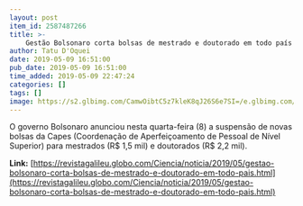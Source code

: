 ```yaml
---
layout: post
item_id: 2587487266
title: >-
    Gestão Bolsonaro corta bolsas de mestrado e doutorado em todo país
author: Tatu D'Oquei
date: 2019-05-09 16:51:00
pub_date: 2019-05-09 16:51:00
time_added: 2019-05-09 22:47:24
categories: []
tags: []
image: https://s2.glbimg.com/CamwOibtC5z7kleK8qJ26S6e7SI=/e.glbimg.com/og/ed/f/original/2019/05/09/biology-doctor-health-4154.jpg
---
```


O governo Bolsonaro anunciou nesta quarta-feira (8) a suspensão de novas bolsas da Capes (Coordenação de Aperfeiçoamento de Pessoal de Nível Superior) para mestrados (R$ 1,5 mil) e doutorados (R$ 2,2 mil).

**Link:** [https://revistagalileu.globo.com/Ciencia/noticia/2019/05/gestao-bolsonaro-corta-bolsas-de-mestrado-e-doutorado-em-todo-pais.html](https://revistagalileu.globo.com/Ciencia/noticia/2019/05/gestao-bolsonaro-corta-bolsas-de-mestrado-e-doutorado-em-todo-pais.html)

